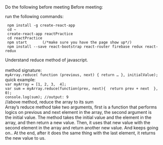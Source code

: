 Do the following before meeting Before meeting:

  run the following commands:
   ```
	npm install -g create-react-app
	cd ~
	create-react-app reactPractice
	cd reactPractice
	npm start       (/*make sure you have the page show up*/)
	npm install --save react-bootstrap react-router firebase redux react-redux
  ```
  
   Understand reduce method of javascript. <br/> <br/>
	method signature: <br/>
	```
	myArray.reduce( function (previous, next) { return … }, initialValue); 
	``` <br/>
	quick example: <br/>
	```
		var myArray = [1, 2, 3,  4];
	``` <br/>
	```
		var sum = myArray.reduce(function(prev, next){ 
                             	 return prev + next 
                          	 }, 0);
	```<br/>
	```
		console.log(sum); //output: 9
	```<br/>
  		//above method, reduce the array to its sum
	```
	```<br/>
Array’s reduce method take two arguments, first is a function that performs logics on previous and next element in the array, the second argument is the initial value. The method takes the initial value and the element in the array, and then return a new value. Then, it uses that new value with the second element in the array and return another new value. And keeps going on.. At the end, after it does the same thing with the last element, it returns the new value to us.
